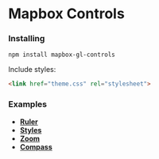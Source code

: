 # Mapbox Controls

### Installing

```
npm install mapbox-gl-controls
```

Include styles:

```html
<link href="theme.css" rel="stylesheet">
```

### Examples

* **[Ruler](https://bravecow.github.io/mapbox-gl-controls/#p-ruler)**
* **[Styles](https://bravecow.github.io/mapbox-gl-controls/#p-styles)**
* **[Zoom](https://bravecow.github.io/mapbox-gl-controls/#p-zoom-compass)**
* **[Compass](https://bravecow.github.io/mapbox-gl-controls/#p-zoom-compass)**

